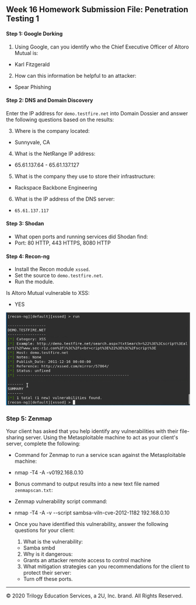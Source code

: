 ## Week 16 Homework Submission File: Penetration Testing 1

#### Step 1: Google Dorking


1. Using Google, can you identify who the Chief Executive Officer of Altoro Mutual is:
- Karl Fitzgerald

2. How can this information be helpful to an attacker:
- Spear Phishing


#### Step 2: DNS and Domain Discovery

Enter the IP address for `demo.testfire.net` into Domain Dossier and answer the following questions based on the results:

 3. Where is the company located:
   - Sunnyvale, CA

 4. What is the NetRange IP address:
  - 65.61.137.64 - 65.61.137.127

 5. What is the company they use to store their infrastructure:
  - Rackspace Backbone Engineering

 6. What is the IP address of the DNS server:
  - 	65.61.137.117

#### Step 3: Shodan

- What open ports and running services did Shodan find:
- Port: 80 HTTP, 443 HTTPS, 8080 HTTP 

#### Step 4: Recon-ng

- Install the Recon module `xssed`. 
- Set the source to `demo.testfire.net`. 
- Run the module. 

Is Altoro Mutual vulnerable to XSS: 
- YES

![XSS](https://github.com/tajambois/Home-Work/blob/main/Week%2016/Images/XSS.png) 

### Step 5: Zenmap

Your client has asked that you help identify any vulnerabilities with their file-sharing server. Using the Metasploitable machine to act as your client's server, complete the following:

- Command for Zenmap to run a service scan against the Metasploitable machine:
- nmap -T4 -A -v0192.168.0.10
 
- Bonus command to output results into a new text file named `zenmapscan.txt`:

- Zenmap vulnerability script command:
- nmap -T4 -A -v --script sambsa-viln-cve-2012-1182 192.168.0.10

- Once you have identified this vulnerability, answer the following questions for your client:
  1. What is the vulnerability:
  - Samba smbd

  2. Why is it dangerous:
  - Grants an attacker remote access to control machine

  3. What mitigation strategies can you recommendations for the client to protect their server:
  - Turn off these ports.

---
© 2020 Trilogy Education Services, a 2U, Inc. brand. All Rights Reserved.  
